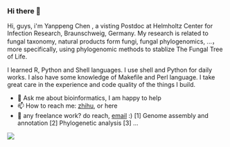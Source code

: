 ### Hi there 👋

Hi, guys, i'm Yanppeng Chen , a visting Postdoc at Helmholtz Center for Infection Research, Braunschweig, Germany. My research is related to fungal taxonomy, natural products form fungi, fungal phylogenomics, ...，more specifically, using phylogenomic methods to stablize The Fungal Tree of Life.  

I learned R, Python and Shell languages. I use shell and Python for daily works. I also have some knowledge of Makefile and Perl language. I take great care in the experience and code quality of the things I build.


- 💬 Ask me about bioinformatics, I am happy to help
- 📫 How to reach me: [zhihu](https://www.zhihu.com/people/YP_CHEN), or here
- 💼 any freelance work? do reach, [email](yanpengch@qq.com) :)
    [1] Genome assembly and annotation
    [2] Phylogenetic analysis
    [3] ...

![](https://github-readme-stats.vercel.app/api?username=ypchan)

